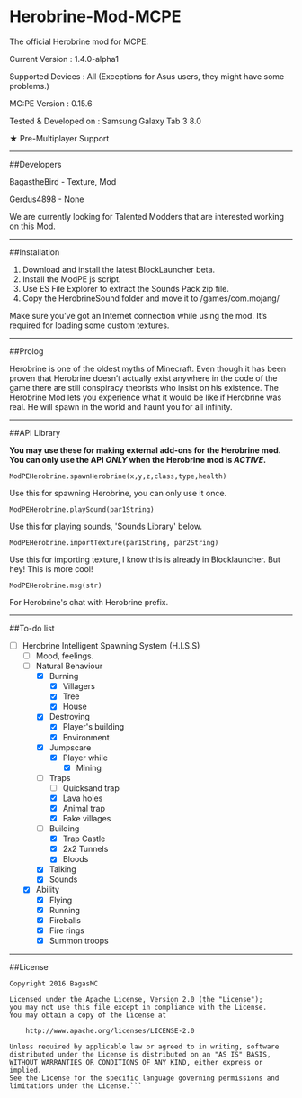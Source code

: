 # Herobrine-Mod-MCPE
The official Herobrine mod for MCPE.

Current Version : 1.4.0-alpha1

Supported Devices : All (Exceptions for Asus users, they might have some problems.)

MC:PE Version : 0.15.6

Tested & Developed on : Samsung Galaxy Tab 3 8.0

★ Pre-Multiplayer Support 

---------------------------------------

##Developers

BagastheBird - Texture, Mod

Gerdus4898 - None

We are currently looking for Talented Modders that are interested working on this Mod.

---------------------------------------

##Installation

1. Download and install the latest BlockLauncher beta.
2. Install the ModPE js script.
3. Use ES File Explorer to extract the Sounds Pack zip file.
4. Copy the HerobrineSound folder and move it to /games/com.mojang/

Make sure you’ve got an Internet connection while using the mod. It’s required for loading some custom textures.

---------------------------------------

##Prolog

Herobrine is one of the oldest myths of Minecraft. Even though it has been proven that Herobrine doesn’t actually exist anywhere in the code of the game there are still conspiracy theorists who insist on his existence. The Herobrine Mod lets you experience what it would be like if Herobrine was real. He will spawn in the world and haunt you for all infinity.

---------------

##API Library

**You may use these for making external add-ons for the Herobrine mod.**
**You can only use the API _ONLY_ when the Herobrine mod is _ACTIVE_.**

```
ModPEHerobrine.spawnHerobrine(x,y,z,class,type,health)
```
Use this for spawning Herobrine, you can only use it once.

```
ModPEHerobrine.playSound(par1String)
```
Use this for playing sounds, 'Sounds Library' below.

```
ModPEHerobrine.importTexture(par1String, par2String)
```

Use this for importing texture, I know this is already in Blocklauncher. But hey! This is more cool!

```
ModPEHerobrine.msg(str)
```
For Herobrine's chat with Herobrine prefix.

----------------------------------------------

##To-do list

- [ ] Herobrine Intelligent Spawning System (H.I.S.S)
   - [ ] Mood, feelings.
   - [ ] Natural Behaviour
      - [x] Burning
         - [x] Villagers
         - [x] Tree
         - [x] House
      - [x] Destroying
         - [x] Player's building
         - [x] Environment
      - [x] Jumpscare
         - [x] Player while
            - [x] Mining
      - [ ] Traps
         - [ ] Quicksand trap
         - [x] Lava holes
         - [x] Animal trap
         - [x] Fake villages
      - [ ] Building
         - [x] Trap Castle
         - [x] 2x2 Tunnels
         - [x] Bloods
      - [x] Talking
      - [x] Sounds
   - [x] Ability
      - [x] Flying
      - [x] Running
      - [x] Fireballs
      - [x] Fire rings
      - [x] Summon troops
    
-----------------------

##License
```
Copyright 2016 BagasMC

Licensed under the Apache License, Version 2.0 (the "License");
you may not use this file except in compliance with the License.
You may obtain a copy of the License at

    http://www.apache.org/licenses/LICENSE-2.0

Unless required by applicable law or agreed to in writing, software
distributed under the License is distributed on an "AS IS" BASIS,
WITHOUT WARRANTIES OR CONDITIONS OF ANY KIND, either express or implied.
See the License for the specific language governing permissions and
limitations under the License.```

